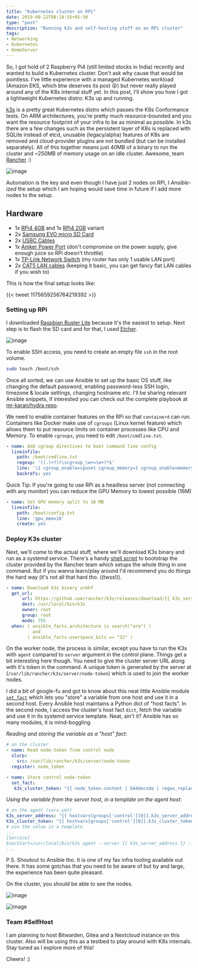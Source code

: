 ```yaml
---
title: "Kubernetes cluster on RPi"
date: 2019-09-22T08:10:55+05:30
type: "post"
description: "Running k3s and self-hosting stuff on an RPi cluster"
tags:
- Networking
- Kubernetes
- HomeServer
---
```


So, I got hold of 2 Raspberry Pi4 (still limited stocks in India) recently and wanted to build a Kubernetes cluster. Don't ask why cause that would be pointless. I've little experience with a managed Kubernetes workload (Amazon EKS, which btw deserves its post 😝) but never really played around any of the K8s internal stuff yet. In this post, I'll show you how I got a lightweight Kubernetes distro: K3s up and running. 

[k3s](https://k3s.io/) is a pretty great Kubernetes distro which passes the K8s Conformance tests. On ARM architectures, you're pretty much resource-bounded and you want the resource footprint of your infra to be as minimal as possible. In k3s there are a few changes such as the persistent layer of K8s is replaced with SQLite instead of etcd, unusable (legacy/alpha) features of K8s are removed and cloud-provider plugins are not bundled (but can be installed separately). All of this together means just 40MB of a binary to run the cluster and ~250MB of memory usage on an idle cluster. Awesome, team [Rancher](http://rancher.com) :)

![image](/images/k3s-htop.png)

Automation is the key and even though I have just 2 nodes on RPi, I _Ansible-ized_ the setup which I am hoping would save time in future if I add more nodes to the setup.

## Hardware

- 1x [RPi4 4GB](https://www.crazypi.com/raspberry-pi-products/raspberry-pi-latest-model-boards/raspberry-pi-4-4gb-india) and 1x [RPi4 2GB](https://www.crazypi.com/raspberry-pi-products/raspberry-pi-latest-model-boards/raspberry-pi-4-2gb-india) variant
- 2x [Samsung EVO micro SD Card](https://www.amazon.in/gp/product/B06Y63B51W/ref=ppx_yo_dt_b_asin_title_o04_s00?ie=UTF8&psc=1)
- 2x [USBC Cables](https://www.amazon.in/gp/product/B01GGKYKQM/ref=ppx_yo_dt_b_asin_title_o00_s00?ie=UTF8&psc=1)
- 1x [Amker Power Port](https://www.amazon.in/gp/product/B00P933OJC/ref=ppx_yo_dt_b_asin_title_o06_s01?ie=UTF8&psc=1) (don't compromise on the power supply, give enough juice so RPi doesn't throttle)
- 1x [TP-Link Network Switch](https://www.amazon.in/gp/product/9800359788/ref=ppx_yo_dt_b_asin_title_o07_s00?ie=UTF8&psc=1) (my router has only 1 usable LAN port)
- 2x [CAT5 LAN cables](https://www.amazon.in/gp/product/B00GZLJ3EM/ref=ppx_yo_dt_b_asin_title_o01_s00?ie=UTF8&psc=1) (keeping it basic, you can get fancy flat LAN cables if you wish to)

This is how the final setup looks like:

{{< tweet 1175659256764219392 >}}


### Setting up RPi

I downloaded [Raspbian Buster Lite](https://www.raspberrypi.org/downloads/raspbian/) because it's the easiest to setup. Next step is to flash the SD card and for that, I used [Etcher](https://www.balena.io/etcher/). 

![image](/images/etcher.png)


To enable SSH access, you need to create an empty file `ssh` in the root volume.

```sh
sudo touch /boot/ssh
```

Once all sorted, we can use Ansible to set up the basic OS stuff, like changing the default password, enabling password-less SSH login, timezone & locale settings, changing hostname etc. I'll be sharing relevant Ansible snippets, if interested you can check out the complete playbook at [mr-karan/hydra repo](https://github.com/mr-karan/hydra).

We need to enable container features on the RPi so that `containerd` can run. Containers like Docker make use of `cgroups` (Linux kernel feature) which allows them to put resource limits on container processes like CPU and Memory. To enable `cgroups`, you need to edit `/boot/cmdline.txt`. 

```yml
- name: Add cgroup directives to boot command line config
  lineinfile:
    path: /boot/cmdline.txt
    regexp: '((.)+?)(\scgroup_\w+=\w+)*$'
    line: '\1 cgroup_enable=cpuset cgroup_memory=1 cgroup_enable=memory'
    backrefs: yes
```

Quick Tip: If you're going to use RPi as a headless server (not connecting with any monitor) you can reduce the GPU Memory to lowest possible (16M)

```yml
- name: Set GPU memory split to 16 MB
  lineinfile:
    path: /boot/config.txt
    line: 'gpu_mem=16'
    create: yes
```

### Deploy K3s cluster

Next, we'll come to the actual stuff, where we'll download K3s binary and run as a systemd service. There's a handy [shell script](https://github.com/rancher/k3s#quick-start---install-script) to bootstrap the cluster provided by the Rancher team which setups the whole thing in one command. But if you wanna learn/play around I'd recommend you do things the hard way (it's not all that hard tho. ((twss!)).

```yml
- name: Download k3s binary armhf
  get_url:
      url: https://github.com/rancher/k3s/releases/download/{{ k3s_version }}/k3s-armhf
      dest: /usr/local/bin/k3s
      owner: root
      group: root
      mode: 755
  when: ( ansible_facts.architecture is search("arm") )
          and
        ( ansible_facts.userspace_bits == "32" )
```

On the worker node, the process is similar, except you have to run the K3s with `agent` compared to `server` argument in the control plane. Things get a bit interesting here though. You need to give the cluster server URL along with it's token in the command. A unique token is generated by the server at (`/var/lib/rancher/k3s/server/node-token`) which is used to join the worker nodes. 

I did a bit of google-fu and got to know about this neat little Ansible module [`set_fact`](https://docs.ansible.com/ansible/latest/modules/set_fact_module.html) which lets you "store" a variable from one host and use it in a second host. Every Ansible host maintains a Python dict of "host facts". In the second node, I access the cluster's host fact `dict`, fetch the variable and use it in its systemd service template. Neat, ain't it? Ansible has so many modules, it is mind-boggling.

_Reading and storing the variable as a "host" fact_:

```yml
# on the cluster
- name: Read node-token from control node
  slurp:
    src: /var/lib/rancher/k3s/server/node-token
  register: node_token

- name: Store control node-token
  set_fact:
   k3s_cluster_token: "{{ node_token.content | b64decode | regex_replace('\n', '') }}"
```

_Using the variable from the server host, in a template on the agent host_:

```yml
# on the agent (vars.yml)
k3s_server_address: "{{ hostvars[groups['control'][0]].k3s_server_address }}"
k3s_cluster_token: "{{ hostvars[groups['control'][0]].k3s_cluster_token }}"
# use the value in a template
...
[Service]
ExecStart=/usr/local/bin/k3s agent --server {{ k3s_server_address }} --token {{ k3s_cluster_token }}
...
```

P.S. Shoutout to Ansible tho. It is one of my fav infra tooling available out there. It has some gotchas that you need to be aware of but by and large, the experience has been quite pleasant. 

On the cluster, you should be able to see the nodes.

![image](/images/kube-nodes.png)

![image](https://media3.giphy.com/media/5GoVLqeAOo6PK/giphy.gif?cid=790b7611e1db0c17c4edaa597551fe748d1f3131429f424b&rid=giphy.gif)


### Team #SelfHost

I am planning to host Bitwarden, Gitea and a Nextcloud instance on this cluster. Also will be using this as a testbed to play around with K8s internals. Stay tuned as I explore more of this!

Cheers! :)
